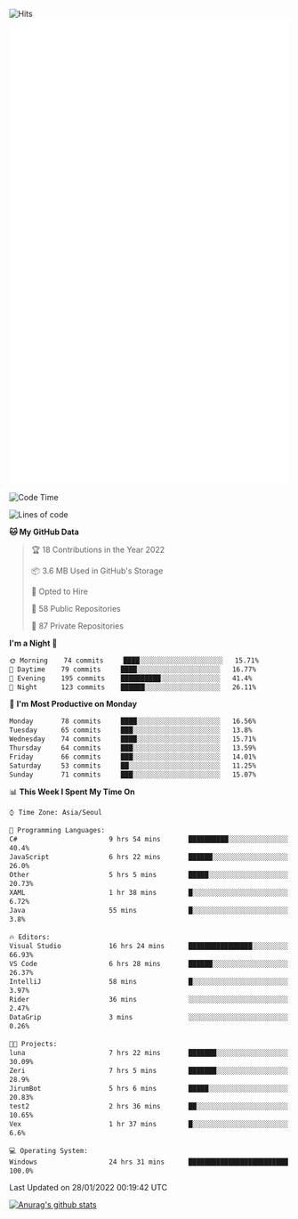 ![Hits](https://hits.seeyoufarm.com/api/count/incr/badge.svg?url=https%3A%2F%2Fgithub.com%2Fkokose1234&count_bg=%2379C83D&title_bg=%23555555&icon=apple.svg&icon_color=%23E7E7E7&title=hits&edge_flat=false)
<br/>
![Metrics](https://github.com/kokose1234/kokose1234/blob/main/github-metrics.svg)

<!--START_SECTION:waka-->
![Code Time](http://img.shields.io/badge/Code%20Time-406%20hrs%2010%20mins-blue)

![Lines of code](https://img.shields.io/badge/From%20Hello%20World%20I%27ve%20Written-8%20Million%20lines%20of%20code-blue)

**🐱 My GitHub Data** 

> 🏆 18 Contributions in the Year 2022
 > 
> 📦 3.6 MB Used in GitHub's Storage 
 > 
> 💼 Opted to Hire
 > 
> 📜 58 Public Repositories 
 > 
> 🔑 87 Private Repositories  
 > 
**I'm a Night 🦉** 

```text
🌞 Morning    74 commits     ████░░░░░░░░░░░░░░░░░░░░░   15.71% 
🌆 Daytime    79 commits     ████░░░░░░░░░░░░░░░░░░░░░   16.77% 
🌃 Evening    195 commits    ██████████░░░░░░░░░░░░░░░   41.4% 
🌙 Night      123 commits    ██████░░░░░░░░░░░░░░░░░░░   26.11%

```
📅 **I'm Most Productive on Monday** 

```text
Monday       78 commits     ████░░░░░░░░░░░░░░░░░░░░░   16.56% 
Tuesday      65 commits     ███░░░░░░░░░░░░░░░░░░░░░░   13.8% 
Wednesday    74 commits     ████░░░░░░░░░░░░░░░░░░░░░   15.71% 
Thursday     64 commits     ███░░░░░░░░░░░░░░░░░░░░░░   13.59% 
Friday       66 commits     ███░░░░░░░░░░░░░░░░░░░░░░   14.01% 
Saturday     53 commits     ██░░░░░░░░░░░░░░░░░░░░░░░   11.25% 
Sunday       71 commits     ███░░░░░░░░░░░░░░░░░░░░░░   15.07%

```


📊 **This Week I Spent My Time On** 

```text
⌚︎ Time Zone: Asia/Seoul

💬 Programming Languages: 
C#                       9 hrs 54 mins       ██████████░░░░░░░░░░░░░░░   40.4% 
JavaScript               6 hrs 22 mins       ██████░░░░░░░░░░░░░░░░░░░   26.0% 
Other                    5 hrs 5 mins        █████░░░░░░░░░░░░░░░░░░░░   20.73% 
XAML                     1 hr 38 mins        █░░░░░░░░░░░░░░░░░░░░░░░░   6.72% 
Java                     55 mins             █░░░░░░░░░░░░░░░░░░░░░░░░   3.8%

🔥 Editors: 
Visual Studio            16 hrs 24 mins      ████████████████░░░░░░░░░   66.93% 
VS Code                  6 hrs 28 mins       ██████░░░░░░░░░░░░░░░░░░░   26.37% 
IntelliJ                 58 mins             █░░░░░░░░░░░░░░░░░░░░░░░░   3.97% 
Rider                    36 mins             ░░░░░░░░░░░░░░░░░░░░░░░░░   2.47% 
DataGrip                 3 mins              ░░░░░░░░░░░░░░░░░░░░░░░░░   0.26%

🐱‍💻 Projects: 
luna                     7 hrs 22 mins       ███████░░░░░░░░░░░░░░░░░░   30.09% 
Zeri                     7 hrs 5 mins        ███████░░░░░░░░░░░░░░░░░░   28.9% 
JirumBot                 5 hrs 6 mins        █████░░░░░░░░░░░░░░░░░░░░   20.83% 
test2                    2 hrs 36 mins       ██░░░░░░░░░░░░░░░░░░░░░░░   10.65% 
Vex                      1 hr 37 mins        █░░░░░░░░░░░░░░░░░░░░░░░░   6.6%

💻 Operating System: 
Windows                  24 hrs 31 mins      █████████████████████████   100.0%

```


 Last Updated on 28/01/2022 00:19:42 UTC
<!--END_SECTION:waka-->

[![Anurag's github stats](https://github-readme-stats.vercel.app/api?username=kokose1234&theme=dracula)](https://github.com/anuraghazra/github-readme-stats)



	
